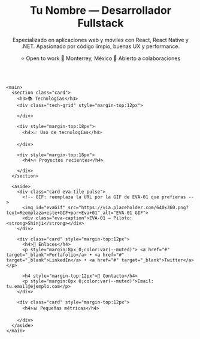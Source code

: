 
</head>
<body>
  <div class="wrap">
    <header>
      <div class="intro">
        <h1>Tu Nombre — Desarrollador Fullstack</h1>
        <p class="lead">Especializado en aplicaciones web y móviles con React, React Native y .NET. Apasionado por código limpio, buenas UX y performance.</p>
        <div class="badges">
          <span class="badge">⭐ Open to work</span>
          <span class="badge">📍 Monterrey, México</span>
          <span class="badge">💼 Abierto a colaboraciones</span>
        </div>
      </div>
    </header>

    <main>
      <section class="card">
        <h3>📚 Tecnologías</h3>
        <div class="tech-grid" style="margin-top:12px">
         
        </div>

        <div style="margin-top:18px">
          <h4>📈 Uso de tecnologías</h4>
          
        </div>

        <div style="margin-top:18px">
          <h4>🔥 Proyectos recientes</h4>
     
        </div>
      </section>

      <aside>
        <div class="card eva-tile pulse">
          <!-- GIF: reemplaza la URL por la GIF de EVA-01 que prefieras -->
          <img id="evaGif" src="https://via.placeholder.com/640x360.png?text=Reemplaza+este+GIF+por+Eva+01" alt="EVA-01 GIF">
          <div class="eva-caption">EVA-01 — Piloto: <strong>Shinji</strong></div>
        </div>

        <div class="card" style="margin-top:12px">
          <h4>📎 Enlaces</h4>
          <p style="margin:8px 0;color:var(--muted)"> <a href="#" target="_blank">Portafolio</a> • <a href="#" target="_blank">LinkedIn</a> • <a href="#" target="_blank">Twitter</a></p>

          <h4 style="margin-top:12px">🎯 Contacto</h4>
          <p style="margin:8px 0;color:var(--muted)">Email: tu.email@ejemplo.com</p>
        </div>

        <div class="card" style="margin-top:12px">
          <h4>📊 Pequeñas métricas</h4>
       
        </div>
      </aside>
    </main>

  </div>

</body>
</html>
